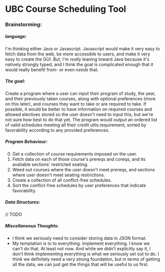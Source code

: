 # UBC Course Scheduling Tool


### Brainstorming:

##### language:
I'm thinking either Java or Javascript. Javascript would make it very easy to fetch data from the web, be more accessible to users, and make it very easy to create the GUI. But, I'm _really_ leaning toward Java because it's natively strongly typed, and I think the goal is complicated enough that it would really benefit from- or even _needs_ that.
##### The goal:
Create a program where a user can input their program of study, the year, and their previously taken courses, along with optional preferences (more on this later), and courses they want to take or are required to take. If possible, it would be better to have information on required courses and allowed electives stored so the user doesn't need to input this, but we're not sure how best to do that yet. The program would output an ordered list of valid schedules meeting all their credit utils.requirement, sorted by favorability according to any provided preferences.
##### Program Behaviour:
0. Get a collection of course requirements imposed on the user.
0. Fetch data on each of those course's prereqs and coreqs, and its avaliable sections' restricted seating.
0. Weed out courses where the user doesn't meet prereqs, and sections where user doesn't meet seating restrictions.
0. Create a collection of all conflict-free schedules.
0. Sort the conflict-free schedules by user preferences that indicate favorability.
##### Data Structures:
// TODO
##### Miscellaneous Thoughts:
- I think we seriously need to consider storing data in JSON format.
- My temptation is to to everything. Implement everything. I know we can't do that. At least not now. And while we didn't explicitly say it, I don't think implementing everything is what we seriously set out to do. I think we definitely need a very strong foundation, but in terms of getting all the data, we can just get the things that will be useful to us first.
